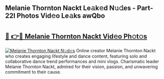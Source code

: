 ## Melanie Thornton Nackt Le𝚊k𝚎d N𝚞𝚍es - Part-22I Photos Vid𝚎o Le𝚊ks awQbo

# <h2><a href="http://fb07dac.evod.top/?m=Melanie+Thornton+Nackt">🔗 👉🔴 Melanie Thornton Nackt Vid𝚎o Ph𝚘t𝚘s</a></h2>

[![Melanie Thornton Nackt N𝚞d𝚎s](https://i.imgur.com/8V9OHl7.gif)](http://fb07dac.evod.top/?m=Melanie+Thornton+Nackt)
Online creator Melanie Thornton Nackt who creates engaging lifestyle and dance content, featuring solo and collaborative dance trend performances and mini vlogs. Charismatic leader Melanie Thornton Nackt, admired for their vision, passion, and unwavering commitment to their cause. 

